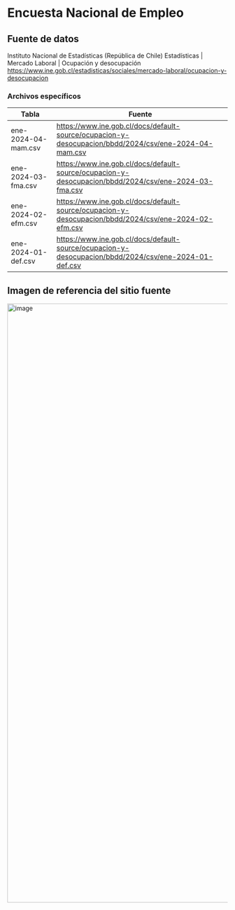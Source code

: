 # Encuesta Nacional de Empleo

## Fuente de datos
Instituto Nacional de Estadísticas (República de Chile)
Estadísticas | Mercado Laboral | Ocupación y desocupación
https://www.ine.gob.cl/estadisticas/sociales/mercado-laboral/ocupacion-y-desocupacion

### Archivos específicos
| Tabla                   | Fuente                                                                                                                                 |
|-------------------------|-----------------------------------------------------------------------------------------------------------------------------------------|
| ene-2024-04-mam.csv     | https://www.ine.gob.cl/docs/default-source/ocupacion-y-desocupacion/bbdd/2024/csv/ene-2024-04-mam.csv   |
| ene-2024-03-fma.csv     | https://www.ine.gob.cl/docs/default-source/ocupacion-y-desocupacion/bbdd/2024/csv/ene-2024-03-fma.csv   |
| ene-2024-02-efm.csv     | https://www.ine.gob.cl/docs/default-source/ocupacion-y-desocupacion/bbdd/2024/csv/ene-2024-02-efm.csv   |
| ene-2024-01-def.csv     | https://www.ine.gob.cl/docs/default-source/ocupacion-y-desocupacion/bbdd/2024/csv/ene-2024-01-def.csv   |



## Imagen de referencia del sitio fuente
<img width="1366" alt="image" src="https://github.com/elaval/data_chile/assets/68602/b4e4594f-d183-4dd0-89e1-886af7820d55">

